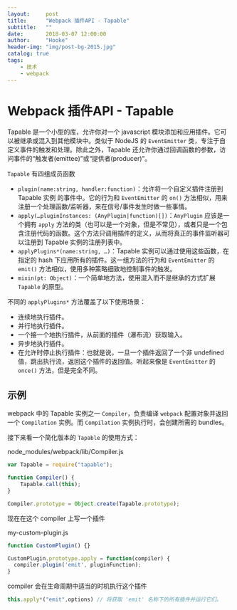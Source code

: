 ```yaml
---
layout:     post
title:      "Webpack 插件API - Tapable"
subtitle:   ""
date:       2018-03-07 12:00:00
author:     "Hooke"
header-img: "img/post-bg-2015.jpg"
catalog: true
tags:
    - 技术
    - webpack
---
```


# Webpack 插件API - Tapable
Tapable 是一个小型的库，允许你对一个 javascript 模块添加和应用插件。它可以被继承或混入到其他模块中。类似于 NodeJS 的 `EventEmitter` 类，专注于自定义事件的触发和处理。除此之外，Tapable 还允许你通过回调函数的参数，访问事件的“触发者(emittee)”或“提供者(producer)”。

`Tapable` 有四组成员函数

* `plugin(name:string, handler:function)`：允许将一个自定义插件注册到 Tapable 实例 的事件中。它的行为和 `EventEmitter` 的 `on()` 方法相似，用来注册一个处理函数/监听器，来在信号/事件发生时做一些事情。
* `apply(…pluginInstances: (AnyPlugin|function)[])`：`AnyPlugin` 应该是一个拥有 `apply` 方法的类（也可以是一个对象，但是不常见），或者只是一个包含注册代码的函数。这个方法只调用插件的定义，从而将真正的事件监听器可以注册到 Tapable 实例的注册列表中。
* `applyPlugins*(name:string, …)`：Tapable 实例可以通过使用这些函数，在指定的 hash 下应用所有的插件。这一组方法的行为和 `EventEmitter` 的 `emit()` 方法相似，使用多种策略细致地控制事件的触发。
* `mixin(pt: Object)`：一个简单地方法，使用混入而不是继承的方式扩展 `Tapable` 的原型。

不同的 `applyPlugins*` 方法覆盖了以下使用场景：

* 连续地执行插件。
* 并行地执行插件。
* 一个接一个地执行插件，从前面的插件（瀑布流）获取输入。
* 异步地执行插件。
* 在允许时停止执行插件：也就是说，一旦一个插件返回了一个非 undefined 值，跳出执行流，返回这个插件的返回值。听起来像是 `EventEmitter` 的 `once()` 方法，但是完全不同。

## 示例
webpack 中的 Tapable 实例之一 `Compiler`，负责编译 `webpack` 配置对象并返回一个 `Compilation` 实例。而 `Compilation` 实例执行时，会创建所需的 bundles。

接下来看一个简化版本的 `Tapable` 的使用方式：

node_modules/webpack/lib/Compiler.js

```javascript
var Tapable = require("tapable");

function Compiler() {
    Tapable.call(this);
}

Compiler.prototype = Object.create(Tapable.prototype);
```
现在在这个 compiler 上写一个插件

my-custom-plugin.js

```javascript
function CustomPlugin() {}

CustomPlugin.prototype.apply = function(compiler) {
  compiler.plugin('emit', pluginFunction);
}
```
compiler 会在生命周期中适当的时机执行这个插件

```javascript
this.apply*("emit",options) // 将获取 'emit' 名称下的所有插件并运行它们。
```

